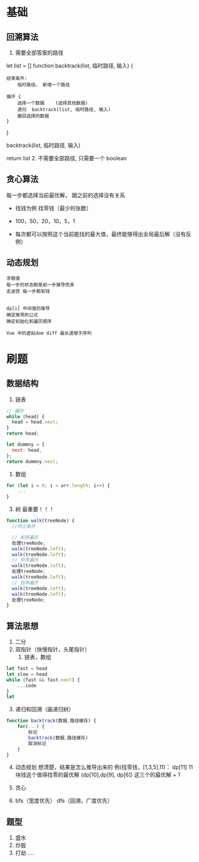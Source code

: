 # 基础

## 回溯算法

1. 需要全部答案的路径

let list = []
function backtrack(list, 临时路径, 输入) {

    结束条件:
        临时路径。 新增一个路径

    循环 {
        选择一个数据    (选择其他数据)
        递归  backtrack(list, 临时路径, 输入)
        撤回选择的数据
    }

}

backtrack(list, 临时路径, 输入)

return list 2. 不需要全部路径, 只需要一个 boolean

## 贪心算法

每一步都选择当前最优解， 跟之前的选择没有关系

- 找钱为例
  找零钱（最少的张数）

- 100，50，20，10，5，1
- 每次都可以按照这个当前能找的最大值，最终能够得出全局最后解（没有反例）

## 动态规划

    求极值
    每一步的状态都是前一步推导而来
    走迷宫 每一步都有钱


    dp[i] 中间值的推导
    确定推导的公式
    确定初始化和遍历顺序

    Vue 中的虚拟dom diff 最长递增子序列

# 刷题

## 数据结构

1. 链表

```js
// 遍历
while (head) {
  head = head.next;
}
return head;

let dummny = {
  next: head,
};
return dummny.next;
```

1. 数组

```js
for (let i = 0; i < arr.length; i++) {
    ...
}

```

3. 树 最重要！！！

```js
function walk(treeNode) {
  //终止条件

  // 前序遍历
  处理treeNode;
  walk(treeNode.left);
  walk(treeNode.left);
  // 中序遍历
  walk(treeNode.left);
  处理treeNode;
  walk(treeNode.left);
  // 后序遍历
  walk(treeNode.left);
  walk(treeNode.left);
  处理treeNode;
}
```

## 算法思想

1. 二分
2. 双指针（快慢指针，头尾指针）
   1. 链表，数组

```js
let fast = head
let slow = head
while (fast && fast.next) {
    ...code
}
let
```

3. 递归和回溯（画递归树）

```js
function backtrack(数据,路径缓存) {
    for(...) {
        标记
        backtrack(数据,路径缓存)
        取消标记
    }
}
```

4. 动态规划
   想清楚，结果是怎么推导出来的
   例(找零钱，[1,3,5],11)：
   dp[11] 11 块钱这个值得找零的最优解
   (dp[10],dp[9], dp[6]) 这三个的最优解 + 1

5. 贪心
6. bfs（宽度优先） dfs（回溯，广度优先）

## 题型

1. 盛水
2. 炒股
3. 打劫
   ....
